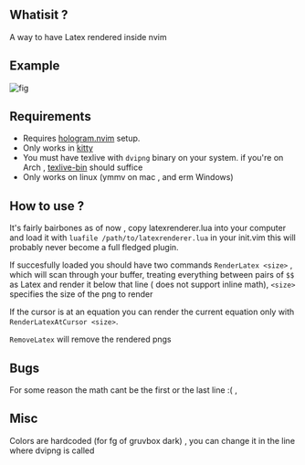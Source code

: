 ## Whatisit ?
A way to have Latex rendered inside nvim 

## Example
![fig](https://user-images.githubusercontent.com/58146965/224890491-c4fbb91e-f366-4790-994d-87bf51bba7ee.png)


## Requirements
* Requires [hologram.nvim](https://github.com/edluffy/hologram.nvim) setup.
* Only works in [kitty](https://sw.kovidgoyal.net/kitty/)
* You must have texlive with `dvipng` binary on your system.
  if you're on Arch , [texlive-bin](https://archlinux.org/packages/extra/x86_64/texlive-bin/) should suffice
* Only works on linux (ymmv on mac , and erm Windows)

## How to use ?
It's fairly bairbones as of now , 
copy latexrenderer.lua into your computer and load it 
with `luafile /path/to/latexrenderer.lua` in your init.vim
this will probably never become a full fledged plugin.

If succesfully loaded you should have two commands 
`RenderLatex <size>` , which will scan through your buffer,
treating everything between pairs of `$$` as Latex and render it below that line ( does not support inline math), `<size>` specifies the size of the png to render

If the cursor is at an equation you can render the current equation only with `RenderLatexAtCursor <size>`. 

`RemoveLatex` will remove the rendered pngs

## Bugs
For some reason the math cant be the first or the last line :( ,

## Misc
Colors are hardcoded (for fg of gruvbox dark) , you can change it in the line where dvipng is called
